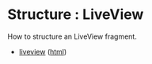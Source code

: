 # Structure : LiveView

How to structure an LiveView fragment.

* [liveview](src/site/markdown/index.md) ([html](https://plord12.github.io/samples/10.4.1/structure/liveview/))

